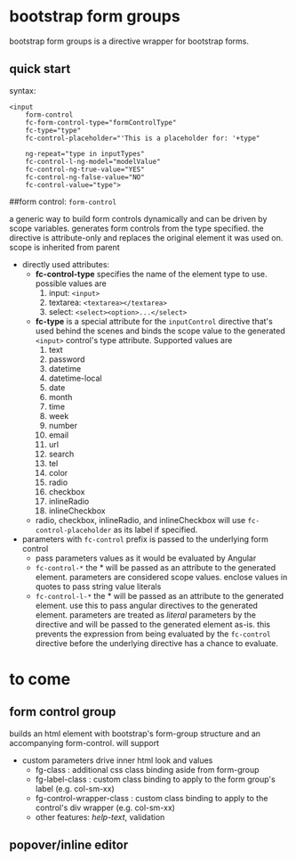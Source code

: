 # bootstrap form groups

bootstrap form groups is a directive wrapper for bootstrap forms.
 
## quick start

syntax:  

    <input 
        form-control 
        fc-form-control-type="formControlType"   
        fc-type="type"  
        fc-control-placeholder="'This is a placeholder for: '+type"

        ng-repeat="type in inputTypes"  
        fc-control-l-ng-model="modelValue" 
        fc-control-ng-true-value="YES"
        fc-control-ng-false-value="NO" 
        fc-control-value="type">

##form control: `form-control`

a generic way to build form controls dynamically and can be driven by scope variables. generates form controls from the
type specified. the directive is attribute-only and replaces the original element it was used on. scope is inherited from parent

* directly used attributes:
    * **fc-control-type** specifies the name of the element type to use. possible values are
        1. input: `<input>`
        2. textarea: `<textarea></textarea>`
        3. select: `<select><option>...</select>`
    * **fc-type** is a special attribute for the `inputControl` directive that's used behind the scenes and binds the 
    scope value to the generated `<input>` control's type attribute. Supported values are 
        1. text
        1. password
        1. datetime
        1. datetime-local
        1. date
        1. month
        1. time
        1. week
        1. number
        1. email
        1. url
        1. search
        1. tel
        1. color
        1.  radio
        1.  checkbox
        1.  inlineRadio
        1.  inlineCheckbox
    * radio, checkbox, inlineRadio, and inlineCheckbox will use `fc-control-placeholder` as its label if specified.
* parameters with `fc-control` prefix is passed to the underlying form control
    * pass parameters values as it would be evaluated by Angular
    * `fc-control-*` the * will be passed as an attribute to the generated element. parameters are considered scope 
        values. enclose values in quotes to pass string value literals
    * `fc-control-l-*` the * will be passed as an attribute to the generated element. use this to pass angular directives 
        to the generated element. parameters are treated as _literal_ parameters by the directive and will be passed to the 
        generated element as-is. this prevents the expression from being evaluated by the `fc-control` directive before 
        the underlying directive has a chance to evaluate.

# to come

## form control group

builds an html element with bootstrap's form-group structure and an accompanying form-control. will support 

* custom parameters drive inner html look and values
    * fg-class : additional css class binding aside from form-group
    * fg-label-class : custom class binding to apply to the form group's label (e.g. col-sm-xx)
    * fg-control-wrapper-class : custom class binding to apply to the control's div wrapper (e.g. col-sm-xx)
    * other features: *help-text*, validation

## popover/inline editor
